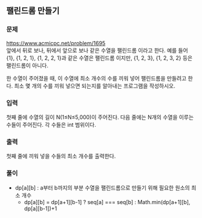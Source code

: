 ## 팰린드롬 만들기
### 문제
https://www.acmicpc.net/problem/1695  
앞에서 뒤로 보나, 뒤에서 앞으로 보나 같은 수열을 팰린드롬 이라고 한다. 예를 들어 {1}, {1, 2, 1}, {1, 2, 2, 1}과 같은 수열은 팰린드롬 이지만, {1, 2, 3}, {1, 2, 3, 2} 등은 팰린드롬이 아니다.

한 수열이 주어졌을 때, 이 수열에 최소 개수의 수를 끼워 넣어 팰린드롬을 만들려고 한다. 최소 몇 개의 수를 끼워 넣으면 되는지를 알아내는 프로그램을 작성하시오.

### 입력
첫째 줄에 수열의 길이 N(1≤N≤5,000)이 주어진다. 다음 줄에는 N개의 수열을 이루는 수들이 주어진다. 각 수들은 int 범위이다.

### 출력
첫째 줄에 끼워 넣을 수들의 최소 개수를 출력한다.

### 풀이
- dp[a][b] : a부터 b까지의 부분 수열을 팰린드롬으로 만들기 위해 필요한 원소의 최소 개수
    - dp[a][b] = dp[a+1][b-1] ? seq[a] === seq[b] : Math.min(dp[a+1][b], dp[a][b-1])+1